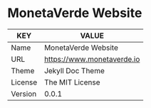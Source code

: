 # MonetaVerde Website
| KEY | VALUE |
|-----|-------|
| Name | MonetaVerde Website |
| URL | https://www.monetaverde.io |
| Theme | Jekyll Doc Theme |
| License | The MIT License |
| Version     | 0.0.1 |
